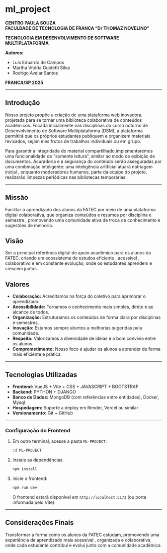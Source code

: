 # ml_project

**CENTRO PAULA SOUZA**  
**FACULDADE DE TECNOLOGIA DE FRANCA “Dr THOMAZ NOVELINO”**

**TECNOLOGIA EM DESENVOLVIMENTO DE SOFTWARE MULTIPLATAFORMA**

**Autores:**
- Luís Eduardo de Campos
- Martha Vitória Guidetti Silva
- Rodrigo Avelar Santos

**FRANCA/SP 2025**

---

## Introdução

Nosso projeto propõe a criação de uma plataforma web inovadora, projetada para se tornar uma biblioteca colaborativa de conteúdos acadêmicos. Focada inicialmente nas disciplinas do curso noturno de Desenvolvimento de Software Multiplataforma (DSM), a plataforma permitirá que os próprios estudantes publiquem e organizem materiais revisados, sejam eles frutos de trabalhos individuais ou em grupo.

Para garantir a integridade do material compartilhado,implementaremos uma funcionalidade de "somente leitura", similar ao modo de exibição de documentos. Acuradoria e a segurança do conteúdo serão asseguradas por uma combinação inteligente: uma inteligência artificial atuará natriagem inicial , enquanto moderadores humanos, parte da equipe do projeto, realizarão limpezas periódicas nas bibliotecas temporárias.

---

## Missão

Facilitar o aprendizado dos alunos da FATEC por meio de uma plataforma digital colaborativa, que organiza conteúdos e resumos por disciplina e semestre , promovendo uma comunidade ativa de troca de conhecimento e sugestões de melhoria.

## Visão

Ser a principal referência digital de apoio acadêmico para os alunos da FATEC, criando um ecossistema de estudos eficiente , acessível , colaborativo e em constante evolução, onde os estudantes aprendem e crescem juntos.

## Valores

- **Colaboração:** Acreditamos na força do coletivo para aprimorar o aprendizado.
- **Acessibilidade:** Tornamos o conhecimento mais simples, direto e ao alcance de todos.
- **Organização:** Estruturamos os conteúdos de forma clara por disciplinas e semestres.
- **Inovação:** Estamos sempre abertos a melhorias sugeridas pela comunidade.
- **Respeito:** Valorizamos a diversidade de ideias e o bom convívio entre os alunos.
- **Comprometimento:** Nosso foco é ajudar os alunos a aprender de forma mais eficiente e prática.

---

## Tecnologias Utilizadas

- **Frontend:** VueJS + Vite + CSS + JAVASCRIPT + BOOTSTRAP
- **Backend:** PYTHON + DJANGO
- **Banco de Dados:** MongoDB (com referências entre entidades), Docker, Mysql
- **Hospedagem:** Suporte a deploy em Render, Vercel ou similar
- **Versionamento:** Git + GitHub

---

### Configuração do Frontend
1. Em outro terminal, acesse a pasta `ML-PROJECT`:
   ```bash
   cd ML-PROJECT
   ```
2. Instale as dependências:
   ```bash
   npm install
   ```
3. Inicie o frontend:
   ```bash
   npm run dev
   ```
   O frontend estará disponível em `http://localhost:5173` (ou porta informada pelo Vite).

---
## Considerações Finais

Transformar a forma como os alunos da FATEC estudam, promovendo uma experiência de aprendizado mais acessível , organizada e colaborativa, onde cada estudante contribui e evolui junto com a comunidade acadêmica.
